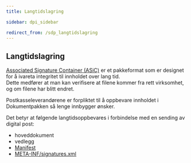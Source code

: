 ```yaml
---
title: Langtidslagring  

sidebar: dpi_sidebar

redirect_from: /sdp_langtidslagring
---
```


## Langtidslagring

[Associated Signature Container
(ASiC)](http://www.etsi.org/deliver/etsi_ts/102900_102999/102918/01.03.01_60/ts_102918v010301p.pdf)
er et pakkeformat som er designet for å ivareta integritet til innholdet
over lang tid.  
Dette medfører at man kan verifisere at filene kommer fra rett
virksomhet, og om filene har blitt endret.

Postkasseleverandørene er forpliktet til å oppbevare innholdet i
Dokumentpakken så lenge innbygger ønsker.

Det betyr at følgende langtidsoppbevares i forbindelse med en sending av
digital post:

  - hoveddokument
  - vedlegg
  - [Manifest]({{site.baseurl}}/resources/begrep/sikkerDigitalPost/eksempler/sdpManifest.xml)
  - [META-INF/signatures.xml](http://www.etsi.org/deliver/etsi_ts%5C101900_101999%5C101903%5C01.04.02_60%5Cts_101903v010402p.pdf)
